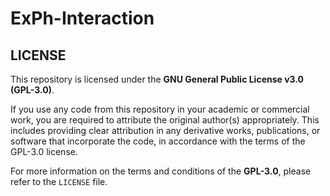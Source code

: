 # ExPh-Interaction

## LICENSE
This repository is licensed under the **GNU General Public License v3.0 (GPL-3.0)**.

If you use any code from this repository in your academic or commercial work, you are required to attribute the original author(s) appropriately. This includes providing clear attribution in any derivative works, publications, or software that incorporate the code, in accordance with the terms of the GPL-3.0 license.

For more information on the terms and conditions of the **GPL-3.0**, please refer to the `LICENSE` file.